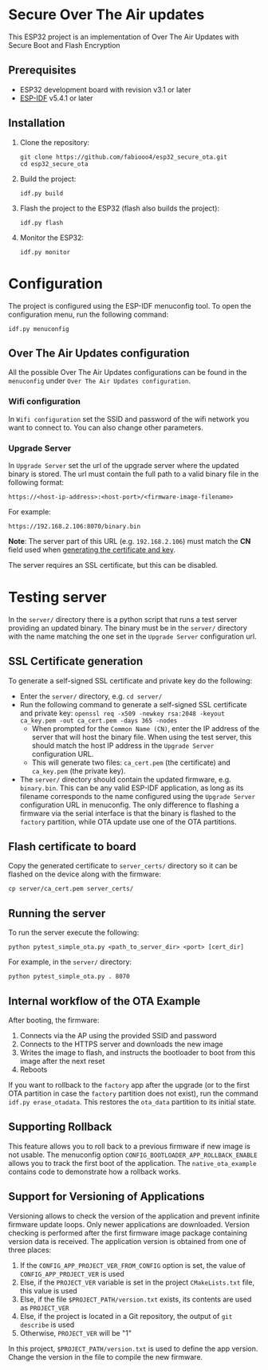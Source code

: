 # Secure Over The Air updates

This ESP32 project is an implementation of Over The Air Updates with Secure Boot
and Flash Encryption

## Prerequisites

- ESP32 development board with revision v3.1 or later
- [ESP-IDF](https://docs.espressif.com/projects/esp-idf/en/v5.4.1/esp32/get-started/index.html#ide) v5.4.1 or later

## Installation

1. Clone the repository:
   ```
   git clone https://github.com/fabiooo4/esp32_secure_ota.git
   cd esp32_secure_ota
   ```
2. Build the project:
   ```
   idf.py build
   ```
3. Flash the project to the ESP32 (flash also builds the project):
   ```
   idf.py flash
   ```
4. Monitor the ESP32:
   ```
   idf.py monitor
   ```

# Configuration

The project is configured using the ESP-IDF menuconfig tool. To open the
configuration menu, run the following command:

```
idf.py menuconfig
```

## Over The Air Updates configuration

All the possible Over The Air Updates configurations can be found in the `menuconfig`
under `Over The Air Updates configuration`.

### Wifi configuration

In `Wifi configuration` set the SSID and password of the wifi network
you want to connect to. You can also change other parameters.

### Upgrade Server

In `Upgrade Server` set the url of the upgrade server where the updated binary is stored.
The url must contain the full path to a valid binary file in the following format:
```
https://<host-ip-address>:<host-port>/<firmware-image-filename>
```
For example:
```
https://192.168.2.106:8070/binary.bin
```

**Note**: The server part of this URL (e.g. `192.168.2.106`) must match the **CN** field used
when [generating the certificate and key](#ssl-certificate-generation).

The server requires an SSL certificate, but this can be disabled.

# Testing server

In the `server/` directory there is a python script that runs a test server providing an
updated binary. The binary must be in the `server/` directory with the name matching
the one set in the `Upgrade Server` configuration url.

## SSL Certificate generation
To generate a self-signed SSL certificate and private key do the following:
- Enter the `server/` directory, e.g. `cd server/`
- Run the following command to generate a self-signed SSL certificate and private key:
`openssl req -x509 -newkey rsa:2048 -keyout ca_key.pem -out ca_cert.pem -days 365 -nodes`
  - When prompted for the `Common Name (CN)`, enter the IP address of the server that will host the binary file.
  When using the test server, this should match the host IP address in the `Upgrade Server` configuration URL.
  - This will generate two files: `ca_cert.pem` (the certificate) and `ca_key.pem` (the private key).
- The `server/` directory should contain the updated firmware, e.g. `binary.bin`. This can be any valid ESP-IDF
  application, as long as its filename corresponds to the name configured using the `Upgrade Server` configuration URL
  in menuconfig. The only difference to flashing a firmware via the serial interface is that the binary is flashed to
  the `factory` partition, while OTA update use one of the OTA partitions.

## Flash certificate to board
Copy the generated certificate to `server_certs/` directory so it can be flashed on the device along with
the firmware:
```
cp server/ca_cert.pem server_certs/
```

## Running the server
To run the server execute the following:

```
python pytest_simple_ota.py <path_to_server_dir> <port> [cert_dir]
```
For example, in the `server/` directory:

```
python pytest_simple_ota.py . 8070
```

## Internal workflow of the OTA Example

After booting, the firmware:

1. Connects via the AP using the provided SSID and password
2. Connects to the HTTPS server and downloads the new image
3. Writes the image to flash, and instructs the bootloader to boot from this image after the next reset
4. Reboots

If you want to rollback to the `factory` app after the upgrade (or to the first OTA partition in case the `factory` partition does not exist), run the command `idf.py erase_otadata`. This restores the `ota_data` partition to its initial state.

## Supporting Rollback

This feature allows you to roll back to a previous firmware if new image is not usable. The menuconfig option
`CONFIG_BOOTLOADER_APP_ROLLBACK_ENABLE` allows you to track the first boot of the application.
The ``native_ota_example`` contains code to demonstrate how a rollback works.

## Support for Versioning of Applications

Versioning allows to check the version of the application and prevent infinite
firmware update loops. Only newer applications are downloaded. Version checking is performed after the first firmware 
image package containing version data is received. The application version is obtained from one of three places:

1. If the `CONFIG_APP_PROJECT_VER_FROM_CONFIG` option is set, the value of `CONFIG_APP_PROJECT_VER` is used
2. Else, if the ``PROJECT_VER`` variable is set in the project `CMakeLists.txt` file, this value is used
3. Else, if the file ``$PROJECT_PATH/version.txt`` exists, its contents are used as ``PROJECT_VER``
4. Else, if the project is located in a Git repository, the output of ``git describe`` is used
5. Otherwise, ``PROJECT_VER`` will be "1"

In this project, ``$PROJECT_PATH/version.txt`` is used to define the app version.
Change the version in the file to compile the new firmware.
